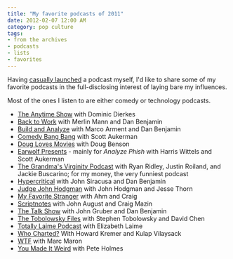 ```yaml
---
title: "My favorite podcasts of 2011"
date: 2012-02-07 12:00 AM
category: pop culture
tags:
- from the archives
- podcasts
- lists
- favorites
---
```


Having [casually launched](http://blog.maxjacobson.net/beefsteak/) a podcast myself, I'd like to share some of my favorite podcasts in the full-disclosing interest of laying bare my influences.

Most of the ones I listen to are either comedy or technology podcasts.

* [The Anytime Show](http://anytimeshow.podbean.com/) with Dominic Dierkes
* [Back to Work](http://5by5.tv/b2w) with Merlin Mann and Dan Benjamin
* [Build and Analyze](http://5by5.tv/buildanalyze) with Marco Arment and Dan Benjamin
* [Comedy Bang Bang](http://www.earwolf.com/show/comedy-bang-bang-podcast/) with Scott Aukerman
* [Doug Loves Movies](http://douglovesmovies.com/) with Doug Benson
* [Earwolf Presents](http://www.earwolf.com/show/earwolf-presents/) - mainly for _Analyze Phish_ with Harris Wittels and Scott Aukerman
* [The Grandma's Virginity Podcast](http://grandmasvirginity.libsyn.com/) with Ryan Ridley, Justin Roiland, and Jackie Buscarino; for my money, the very funniest podcast
* [Hypercritical](http://5by5.tv/hypercritical) with John Siracusa and Dan Benjamin
* [Judge John Hodgman](http://www.maximumfun.org/shows/judge-john-hodgman) with John Hodgman and Jesse Thorn
* [My Favorite Stranger](http://www.myfavoritestranger.com/) with Ahm and Craig
* [Scriptnotes](http://johnaugust.com/podcast) with John August and Craig Mazin
* [The Talk Show](http://5by5.tv/talkshow) with John Gruber and Dan Benjamin
* [The Tobolowsky Files](http://tobolowskyfiles.com) with Stephen Tobolowsky and David Chen
* [Totally Laime Podcast](http://totallylaimepodcast.com/) with Elizabeth Laime
* [Who Charted?](http://www.earwolf.com/show/who-charted-howard-kremer-and-kulap-vilaysack/) With Howard Kremer and Kulap Vilaysack
* [WTF](http://www.wtfpod.com/) with Marc Maron
* [You Made It Weird](http://www.nerdist.com/podcast/you-made-it-weird/) with Pete Holmes
